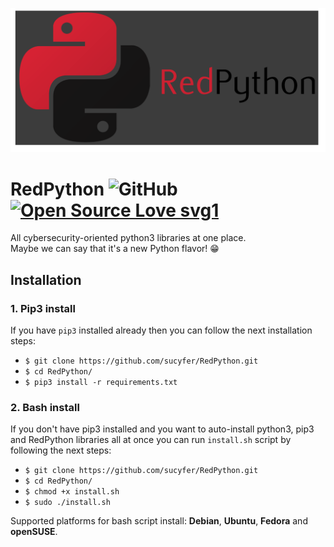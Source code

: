 ![](https://github.com/sucyfer/RedPython/blob/master/screenshots/RedPYLogo1.png)

# RedPython  ![GitHub](https://img.shields.io/github/license/sucyfer/RedPython?color=%23df2626)  [![Open Source Love svg1](https://badges.frapsoft.com/os/v1/open-source.svg?v=103)](https://github.com/ellerbrock/open-source-badges/)

All cybersecurity-oriented python3 libraries at one place.  
Maybe we can say that it's a new Python flavor! :grin:

## Installation

### 1. Pip3 install

If you have `pip3` installed already then you can follow the next installation steps:

- `$ git clone https://github.com/sucyfer/RedPython.git`
- `$ cd RedPython/`
- `$ pip3 install -r requirements.txt`

### 2. Bash install

If you don't have pip3 installed and you want to auto-install python3, pip3 and RedPython libraries all at once you can run `install.sh` script by following the next steps:

- `$ git clone https://github.com/sucyfer/RedPython.git`
- `$ cd RedPython/`
- `$ chmod +x install.sh`
- `$ sudo ./install.sh`

Supported platforms for bash script install: **Debian**, **Ubuntu**, **Fedora** and **openSUSE**.

